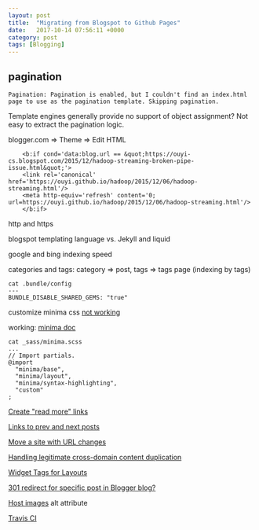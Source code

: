 ```yaml
---
layout: post
title:  "Migrating from Blogspot to Github Pages"
date:   2017-10-14 07:56:11 +0000
category: post
tags: [Blogging]
---
```


## pagination

```
Pagination: Pagination is enabled, but I couldn't find an index.html page to use as the pagination template. Skipping pagination.
```

Template engines generally provide no support of object assignment? Not easy to extract the pagination logic.

blogger.com => Theme => Edit HTML 

```
    <b:if cond='data:blog.url == &quot;https://ouyi-cs.blogspot.com/2015/12/hadoop-streaming-broken-pipe-issue.html&quot;'>
    <link rel='canonical' href='https://ouyi.github.io/hadoop/2015/12/06/hadoop-streaming.html'/>
    <meta http-equiv='refresh' content='0; url=https://ouyi.github.io/hadoop/2015/12/06/hadoop-streaming.html'/>
    </b:if>
```

http and https

blogspot templating language vs. Jekyll and liquid

google and bing indexing speed

categories and tags: category => post, tags => tags page (indexing by tags)

```
cat .bundle/config
---
BUNDLE_DISABLE_SHARED_GEMS: "true"
```

customize minima css
    [not working](https://help.github.com/articles/customizing-css-and-html-in-your-jekyll-theme/)

working:
    [minima doc](https://github.com/jekyll/minima)

    cat _sass/minima.scss
    ...
    // Import partials.
    @import
      "minima/base",
      "minima/layout",
      "minima/syntax-highlighting",
      "custom"
    ;

[Create "read more" links](http://www.seanbuscay.com/blog/jekyll-teaser-pager-and-read-more/)

[Links to prev and next posts](http://david.elbe.me/jekyll/2015/06/20/how-to-link-to-next-and-previous-post-with-jekyll.html)

[Move a site with URL changes](https://support.google.com/webmasters/answer/6033049)

[Handling legitimate cross-domain content duplication](https://webmasters.googleblog.com/2009/12/handling-legitimate-cross-domain.html)

[Widget Tags for Layouts](https://support.google.com/blogger/answer/46995?hl=en&ref_topic=6321969)

[301 redirect for specific post in Blogger blog?](https://webapps.stackexchange.com/questions/6140/301-redirect-for-specific-post-in-blogger-blog)

[Host images](https://stackoverflow.com/questions/18360714/official-image-host-for-github-projects)
alt attribute

[Travis CI](https://github.com/ouyi/ouyi.github.io/blob/master/.travis.yml)
